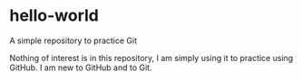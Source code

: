# hello-world
A simple repository to practice Git

Nothing of interest is in this repository, I am simply using it to practice using GitHub. I am new to GitHub and to Git.
